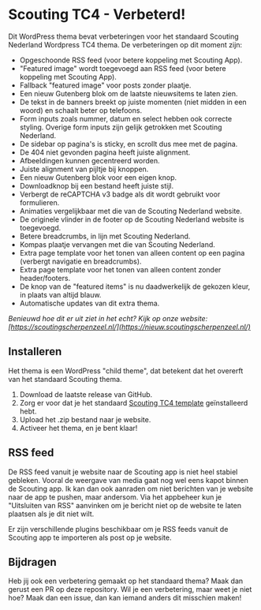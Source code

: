# Scouting TC4 - Verbeterd!
Dit WordPress thema bevat verbeteringen voor het standaard Scouting Nederland Wordpress TC4 thema. De verbeteringen op dit moment zijn:
* Opgeschoonde RSS feed (voor betere koppeling met Scouting App).
* "Featured image" wordt toegevoegd aan RSS feed (voor betere koppeling met Scouting App).
* Fallback "featured image" voor posts zonder plaatje.
* Een nieuw Gutenberg blok om de laatste nieuwsitems te laten zien.
* De tekst in de banners breekt op juiste momenten (niet midden in een woord) en schaalt beter op telefoons.
* Form inputs zoals nummer, datum en select hebben ook correcte styling. Overige form inputs zijn gelijk getrokken met Scouting Nederland.
* De sidebar op pagina's is sticky, en scrollt dus mee met de pagina.
* De 404 niet gevonden pagina heeft juiste alignment.
* Afbeeldingen kunnen gecentreerd worden.
* Juiste alignment van pijltje bij knoppen.
* Een nieuw Gutenberg blok voor een eigen knop.
* Downloadknop bij een bestand heeft juiste stijl.
* Verbergt de reCAPTCHA v3 badge als dit wordt gebruikt voor formulieren.
* Animaties vergelijkbaar met die van de Scouting Nederland website.
* De originele vlinder in de footer op de Scouting Nederland website is toegevoegd.
* Betere breadcrumbs, in lijn met Scouting Nederland.
* Kompas plaatje vervangen met die van Scouting Nederland.
* Extra page template voor het tonen van alleen content op een pagina (verbergt navigatie en breadcrumbs).
* Extra page template voor het tonen van alleen content zonder header/footers.
* De knop van de "featured items" is nu daadwerkelijk de gekozen kleur, in plaats van altijd blauw.
* Automatische updates van dit extra thema.

*Benieuwd hoe dit er uit ziet in het echt? Kijk op onze website: [https://scoutingscherpenzeel.nl/](https://nieuw.scoutingscherpenzeel.nl/)*

## Installeren
Het thema is een WordPress "child theme", dat betekent dat het overerft van het standaard Scouting thema.
1. Download de laatste release van GitHub.
2. Zorg er voor dat je het standaard [Scouting TC4 template](https://www.scouting.nl/ondersteuning/internet/websitetemplates) geïnstalleerd hebt.
3. Upload het .zip bestand naar je website.
4. Activeer het thema, en je bent klaar!

## RSS feed
De RSS feed vanuit je website naar de Scouting app is niet heel stabiel gebleken. Vooral de weergave van media gaat nog wel eens kapot binnen de Scouting app.
Ik kan dan ook aanraden om niet berichten van je website naar de app te pushen, maar andersom. Via het appbeheer kun je "Uitsluiten van RSS" aanvinken om je bericht niet op de website te laten plaatsen als je dit niet wilt.

Er zijn verschillende plugins beschikbaar om je RSS feeds vanuit de Scouting app te importeren als post op je website.

## Bijdragen
Heb jij ook een verbetering gemaakt op het standaard thema? Maak dan gerust een PR op deze repository.
Wil je een verbetering, maar weet je niet hoe? Maak dan een issue, dan kan iemand anders dit misschien maken!


